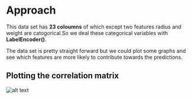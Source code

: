 
# Approach

This data set has **23 coloumns** of which except two features radius and weight are catogorical.So we deal these categorical variables with **LabelEncoder()**.

The data set is pretty straight forward but we could plot some graphs and see which features are more likely to contribute towards the predictions.

## Plotting the correlation matrix 

![alt text](https://postimg.org/image/t2gcv6k9l/)

